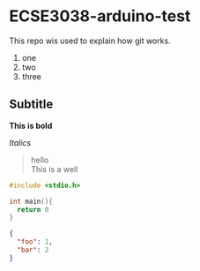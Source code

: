 # ECSE3038-arduino-test

This repo wis used to explain how git works.

1. one
2. two
3. three

## Subtitle

**This is bold**

_Italics_

> hello  
> This is a well

```c
#include <stdio.h>

int main(){
  return 0
}
```

```json
{
  "foo": 1,
  "bar": 2
}
```
